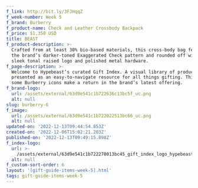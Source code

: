 ```yaml
---
f_link: http://bit.ly/3FJHqqZ
f_week-number: Week 5
f_brand: Burberry
f_product-name: Check and Leather Crossbody Backpack
f_price: $1,350 USD
title: BEAST
f_product-description: >-
  Crafted from at least 30% bio-based materials, this cross-body bag features
  the brand’s darker-toned Exaggerated Check pattern and rounded off with a
  sleek tonal raised logo and polished metal hardware.
f_page-description: >-
  Welcome to Hypebeast’s curated Gift Index. A visual library of products is
  presented as an easy-to-navigate resource for all things gifting. This week,
  some Burberry icons make a return in the brand’s latest offering.
f_brand-logo:
  url: /assets/external/63d9e541c1b722636c13bc5f_uc.png
  alt: null
slug: burberry-6
f_image:
  url: /assets/external/63d9e541c1b722022513bc66_uc.png
  alt: null
updated-on: '2022-12-13T09:44:54.853Z'
created-on: '2022-12-06T15:02:21.203Z'
published-on: '2022-12-13T09:49:15.898Z'
f_index-logo:
  url: >-
    /assets/external/63d9e541c1b722270013bc45_gift_index_logo_hypebeast_burberry.svg
  alt: null
f_custom-sort-order: 6
layout: '[gift-guide-items-week-5].html'
tags: gift-guide-items-week-5
---
```



